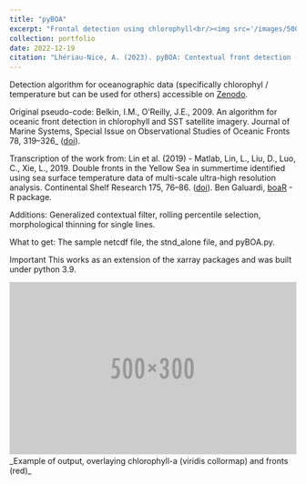 ```yaml
---
title: "pyBOA"
excerpt: "Frontal detection using chlorophyll<br/><img src='/images/500x300.png'>"
collection: portfolio
date: 2022-12-19
citation: "Lhériau-Nice, A. (2023). pyBOA: Contextual front detection (v1.0.0). Zenodo. https://doi.org/10.5281/zenodo.8135921."
---
```


Detection algorithm for oceanographic data (specifically chlorophyl / temperature but can be used for others) accessible on [Zenodo](https://doi.org/10.5281/zenodo.8135921).

Original pseudo-code: Belkin, I.M., O’Reilly, J.E., 2009. An algorithm for oceanic front detection in chlorophyll and SST satellite imagery. Journal of Marine Systems, Special Issue on Observational Studies of Oceanic Fronts 78, 319–326_ ([doi](https://doi.org/10.1016/j.jmarsys.2008.11.018)).

Transcription of the work from: Lin et al. (2019) - Matlab, Lin, L., Liu, D., Luo, C., Xie, L., 2019. Double fronts in the Yellow Sea in summertime identified using sea surface temperature data of multi-scale ultra-high resolution analysis. Continental Shelf Research 175, 76–86. ([doi](https://doi.org/10.1016/j.csr.2019.02.004)). Ben Galuardi, [boaR](https://rdrr.io/github/galuardi/boaR/man/boaR-package.html) - R package.

Additions: Generalized contextual filter, rolling percentile selection, morphological thinning for single lines.

What to get: The sample netcdf file, the stnd_alone file, and pyBOA.py.

Important This works as an extension of the xarray packages and was built under python 3.9.

<img src='/images/500x300.png' width="1000">
_Example of output, overlaying chlorophyll-a (viridis collormap) and fronts (red)_

